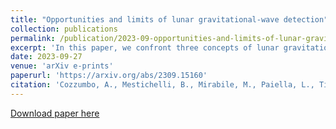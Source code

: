 ```yaml
---
title: "Opportunities and limits of lunar gravitational-wave detection"
collection: publications
permalink: /publication/2023-09-opportunities-and-limits-of-lunar-gravitational-wave-detection
excerpt: 'In this paper, we confront three concepts of lunar gravitational-wave detectors in terms of their observational capabilities based on a first more detailed modeling of instrumental noise.'
date: 2023-09-27
venue: 'arXiv e-prints'
paperurl: 'https://arxiv.org/abs/2309.15160'
citation: 'Cozzumbo, A., Mestichelli, B., Mirabile, M., Paiella, L., Tissino, J., and Harms, J. (2023) &quot;Opportunities and limits of lunar gravitational-wave detection.&quot; <i>arXiv e-prints,</i>. 1(1).'
---
```

<!-- This paper is about the number 1. The number 2 is left for future work. -->

[Download paper here](https://arxiv.org/abs/2309.15160)

<!-- Recommended citation: Your Name, You. (2009). "Paper Title Number 1." <i>Journal 1</i>. 1(1). -->

<!-- This is the format you should follow always, don't change the date format! -->